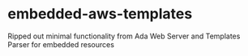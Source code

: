 # embedded-aws-templates
Ripped out minimal functionality from Ada Web Server and Templates Parser for embedded resources
